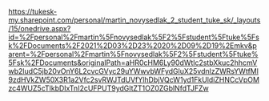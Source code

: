 https://tukesk-my.sharepoint.com/personal/martin_novysedlak_2_student_tuke_sk/_layouts/15/onedrive.aspx?id=%2Fpersonal%2Fmartin%5Fnovysedlak%5F2%5Fstudent%5Ftuke%5Fsk%2FDocuments%2F2021%2D03%2D23%2020%2D09%2D19%2Emkv&parent=%2Fpersonal%2Fmartin%5Fnovysedlak%5F2%5Fstudent%5Ftuke%5Fsk%2FDocuments&originalPath=aHR0cHM6Ly90dWtlc2stbXkuc2hhcmVwb2ludC5jb20vOnY6L2cvcGVyc29uYWwvbWFydGluX25vdnlzZWRsYWtfMl9zdHVkZW50X3R1a2Vfc2svRWJTdUVfYlhDbjVQcW1yd1FkUldiZHNCcVpOMzc4WUZ5cTlkbDIxTnI2cUFPUT9ydGltZT1OZ0ZGblNfdTJFZw